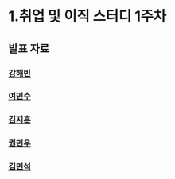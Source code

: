 # 1.취업 및 이직 스터디 1주차

## 발표 자료

### [강해빈](./kanghaeven.md)

### [여민수](./yeominsu/week1_cors.pdf)

### [김지훈](./kimjihun.md)

### [권민우](./kwonminwoo.md)

### [김민석](./kimminseok.md)
